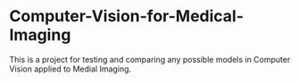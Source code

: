 # Computer-Vision-for-Medical-Imaging
This is a project for testing and comparing any possible models in Computer Vision applied to  Medial Imaging.
